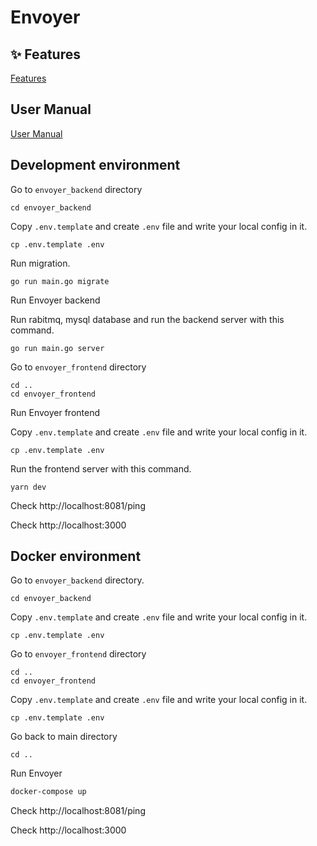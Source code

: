 # Envoyer

## ✨ Features
  [Features](https://github.com/vivasoft-ltd/Envoyer/blob/main/envoyer_backend/doc/features.md)

## User Manual
  [User Manual](https://github.com/vivasoft-ltd/Envoyer/blob/main/envoyer_backend/doc/user_manual.md)

## Development environment

Go to `envoyer_backend` directory 

```shell
cd envoyer_backend
```

Copy `.env.template` and create `.env` file and write your local config in it.

```shell
cp .env.template .env
```

Run migration.

```shell
go run main.go migrate
```

Run Envoyer backend

Run rabitmq, mysql database and run the backend server with this command.

```shell
go run main.go server
```

Go to `envoyer_frontend` directory 

```shell
cd ..
cd envoyer_frontend
```

Run Envoyer frontend

Copy `.env.template` and create `.env` file and write your local config in it.

```shell
cp .env.template .env
```

Run the frontend server with this command.

```shell
yarn dev
```
Check http://localhost:8081/ping

Check http://localhost:3000

## Docker environment

Go to `envoyer_backend` directory.

```shell
cd envoyer_backend
```

Copy `.env.template` and create `.env` file and write your local config in it.

```shell
cp .env.template .env
```

Go to `envoyer_frontend` directory 

```shell
cd ..
cd envoyer_frontend
```

Copy `.env.template` and create `.env` file and write your local config in it.

```shell
cp .env.template .env
```

Go back to main directory

```shell
cd ..
```

Run Envoyer

```bash
docker-compose up
```

Check http://localhost:8081/ping

Check http://localhost:3000
